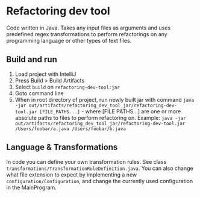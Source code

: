 # Refactoring dev tool
Code written in Java. Takes any input files as arguments and uses predefined regex transformations to perform refactorings on any programming language or other types of text files.

## Build and run

1. Load project with IntelliJ
2. Press Build > Build Artifacts
3. Select `build` on `refactoring-dev-tool:jar`
4. Goto command line
5. When in root directory of project, run newly built jar with command `java -jar out/artifacts/refactoring_dev_tool_jar/refactoring-dev-tool.jar [FILE_PATHS...]` - where [FILE PATHS...] are one or more absolute paths to files to perform refactoring on. Example: `java -jar out/artifacts/refactoring_dev_tool_jar/refactoring-dev-tool.jar /Users/foobar/a.java /Users/foobar/b.java`

## Language & Transformations

In code you can define your own transformation rules. See class `transformations/TransformationRuleDefinition.java`. You can also change what file extension to expect by implementing a new `configuration/Configuration`, and change the currently used configuration in the MainProgram.